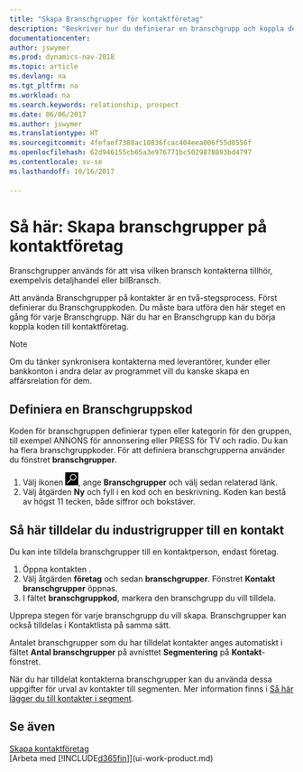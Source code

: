 ```yaml
---
title: "Skapa Branschgrupper för kontaktföretag"
description: "Beskriver hur du definierar en branschgrupp och koppla den till ett företag, till exempel detaljhandel eller bilindustri."
documentationcenter: 
author: jswymer
ms.prod: dynamics-nav-2018
ms.topic: article
ms.devlang: na
ms.tgt_pltfrm: na
ms.workload: na
ms.search.keywords: relationship, prospect
ms.date: 06/06/2017
ms.author: jswymer
ms.translationtype: HT
ms.sourcegitcommit: 4fefaef7380ac10836fcac404eea006f55d8556f
ms.openlocfilehash: 62d946155cb65a3e976771bc5029878893bd4797
ms.contentlocale: sv-se
ms.lasthandoff: 10/16/2017

---
```

# <a name="how-to-set-up-industry-groups-for-contact-companies"></a>Så här: Skapa branschgrupper på kontaktföretag
Branschgrupper används för att visa vilken bransch kontakterna tillhör, exempelvis detaljhandel eller bilBransch.

Att använda Branschgrupper på kontakter är en två-stegsprocess. Först definierar du Branschgruppkoden. Du måste bara utföra den här steget en gång för varje Branschgrupp. När du har en Branschgrupp kan du börja koppla koden till kontaktföretag.

> [!NOTE]  
>   Om du tänker synkronisera kontakterna med leverantörer, kunder eller bankkonton i andra delar av programmet vill du kanske skapa en affärsrelation för dem.

## <a name="to-define-an-industry-group-code"></a>Definiera en Branschgruppskod
Koden för branschgruppen definierar typen eller kategorin för den gruppen, till exempel ANNONS för annonsering eller PRESS för TV och radio. Du kan ha flera branschgruppkoder. För att definiera branschgrupperna använder du fönstret **branschgrupper**.

1. Välj ikonen ![Söka efter sida eller rapport](media/ui-search/search_small.png "ikonen Söka efter sida eller rapport"), ange **Branschgrupper** och välj sedan relaterad länk.
2. Välj åtgärden **Ny** och fyll i en kod och en beskrivning. Koden kan bestå av högst 11 tecken, både siffror och bokstäver.

## <a name="AssignIndustryGroupContact"></a> Så här tilldelar du industrigrupper till en kontakt
Du kan inte tilldela branschgrupper till en kontaktperson, endast företag.

1. Öppna kontakten .
2. Välj åtgärden **företag** och sedan **branschgrupper**. Fönstret **Kontakt branschgrupper** öppnas.
3. I fältet **branschgruppkod**, markera den branschgrupp du vill tilldela.

Upprepa stegen för varje branschgrupp du vill skapa. Branschgrupper kan också tilldelas i Kontaktlista på samma sätt.

Antalet branschgrupper som du har tilldelat kontakter anges automatiskt i fältet **Antal branschgrupper** på avnisttet **Segmentering** på **Kontakt**-fönstret.

När du har tilldelat kontakterna branschgrupper kan du använda dessa uppgifter för urval av kontakter till segmenten. Mer information finns i [Så här lägger du till kontakter i segment](marketing-add-contact-segment.md).

## <a name="see-also"></a>Se även
[Skapa kontaktföretag](marketing-create-contact-companies.md)  
[Arbeta med [!INCLUDE[d365fin](includes/d365fin_md.md)]](ui-work-product.md)

